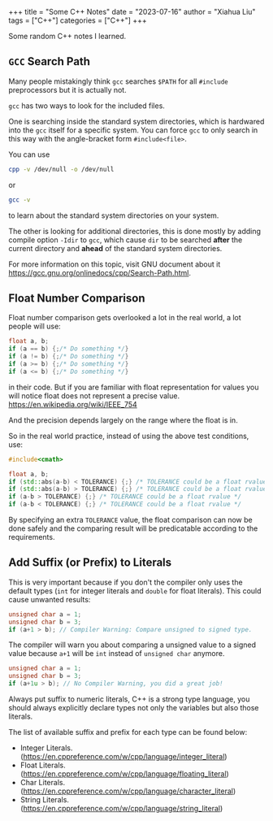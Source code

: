 +++
title = "Some C++ Notes"
date = "2023-07-16"
author = "Xiahua Liu"
tags = ["C++"]
categories = ["C++"]
+++

Some random C++ notes I learned.

## `GCC` Search Path

Many people mistakingly think `gcc` searches `$PATH` for all `#include` preprocessors but it is actually not.

`gcc` has two ways to look for the included files. 

One is searching inside the standard system directories, which is hardwared into the `gcc` itself for a specific system. You can force `gcc` to only search in this way with the angle-bracket form `#include<file>`.

You can use

```bash
cpp -v /dev/null -o /dev/null
```

or 

```bash
gcc -v
```

to learn about the standard system directories on your system.

The other is looking for additional directories, this is done mostly by adding compile option `-Idir` to `gcc`, which cause `dir` to be searched **after** the current directory and **ahead** of the standard system directories.

For more information on this topic, visit GNU document about it https://gcc.gnu.org/onlinedocs/cpp/Search-Path.html.

## Float Number Comparison

Float number comparison gets overlooked a lot in the real world, a lot people will use:

```cpp
float a, b;
if (a == b) {;/* Do something */}
if (a != b) {;/* Do something */}
if (a >= b) {;/* Do something */}
if (a <= b) {;/* Do something */}
```

in their code. But if you are familiar with float representation for values you will notice float does not represent a precise value. https://en.wikipedia.org/wiki/IEEE_754 

And the precision depends largely on the range where the float is in.

So in the real world practice, instead of using the above test conditions, use:

```cpp
#include<cmath>

float a, b;
if (std::abs(a-b) < TOLERANCE) {;} /* TOLERANCE could be a float rvalue */
if (std::abs(a-b) > TOLERANCE) {;} /* TOLERANCE could be a float rvalue */
if (a-b > TOLERANCE) {;} /* TOLERANCE could be a float rvalue */
if (a-b < TOLERANCE) {;} /* TOLERANCE could be a float rvalue */
```

By specifying an extra `TOLERANCE` value, the float comparison can now be done safely and the comparing result will be predicatable according to the requirements.

## Add Suffix (or Prefix) to Literals

This is very important because if you don't the compiler only uses the default types (`int` for integer literals and `double` for float literals). This could cause unwanted results:

```cpp
unsigned char a = 1;
unsigned char b = 3;
if (a+1 > b); // Compiler Warning: Compare unsigned to signed type.
```

The compiler will warn you about comparing a unsigned value to a signed value because `a+1` will be `int` instead of `unsigned char` anymore.

```cpp
unsigned char a = 1;
unsigned char b = 3;
if (a+1u > b); // No Compiler Warning, you did a great job!
```

Always put suffix to numeric literals, C++ is a strong type language, you should always explicitly declare types not only the variables but also those literals.

The list of available suffix and prefix for each type can be found below:

* Integer Literals. (https://en.cppreference.com/w/cpp/language/integer_literal)
* Float Literals. (https://en.cppreference.com/w/cpp/language/floating_literal)
* Char Literals. (https://en.cppreference.com/w/cpp/language/character_literal)
* String Literals. (https://en.cppreference.com/w/cpp/language/string_literal)
